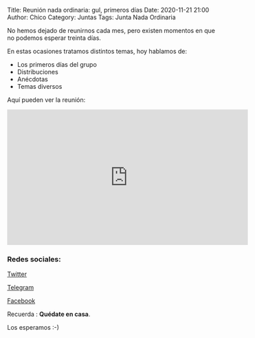 Title: Reunión nada ordinaria: gul, primeros días
Date: 2020-11-21 21:00
Author: Chico
Category: Juntas
Tags: Junta Nada Ordinaria

No hemos dejado de reunirnos cada mes, pero existen momentos en que no podemos esperar treinta días.

En estas ocasiones tratamos distintos temas, hoy hablamos de:

* Los primeros días del grupo
* Distribuciones
* Anécdotas
* Temas diversos

Aquí pueden ver la reunión:

<iframe width="560" height="315" src="https://www.youtube.com/embed/2AgDXcJr-F8" frameborder="0" allow="accelerometer; autoplay; clipboard-write; encrypted-media; gyroscope; picture-in-picture" allowfullscreen></iframe>

### Redes sociales:

[Twitter](https://twitter.com/gulagmexico)

[Telegram](https://t.me/joinchat/AhKXM0m4OTrdeN2x2yz1VQ)

[Facebook](https://www.facebook.com/groups/282427405174957/)

Recuerda :  __Quédate en casa__.

Los esperamos :-)
